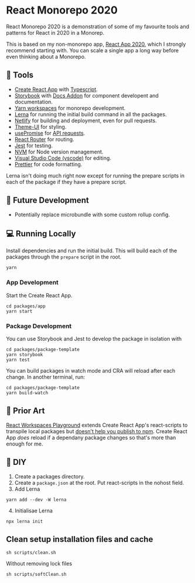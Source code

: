 # React Monorepo 2020

React Monorepo 2020 is a demonstration of some of my favourite tools and patterns for React in 2020 in a Monorep.

This is based on my non-monorepo app, [React App 2020](https://github.com/cadbox1/react-app-2020), which I strongly recommend starting with. You can scale a single app a long way before even thinking about a Monorepo.

## 🔧 Tools

- [Create React App](https://create-react-app.dev/docs/adding-typescript/) with [Typescript](https://www.typescriptlang.org/).
- [Storybook](https://github.com/storybookjs/presets/tree/master/packages/preset-create-react-app) with [Docs Addon](https://github.com/storybookjs/storybook/tree/master/addons/docs) for component developent and documentation.
- [Yarn workspaces](https://classic.yarnpkg.com/en/docs/workspaces/) for monorepo development.
- [Lerna](https://github.com/lerna/lerna) for running the initial build command in all the packages.
- [Netlify](https://www.netlify.com/) for building and deployment, even for pull requests.
- [Theme-UI](https://theme-ui.com/) for styling.
- [usePromise](https://github.com/cadbox1/react-app-2020/blob/master/src/common/hooks/usePromise.ts) for [API requests](https://github.com/cadbox1/react-app-2020/blob/master/src/pages/Dashboard/index.tsx#L15).
- [React Router](https://reacttraining.com/react-router/web/guides/quick-start) for routing.
- [Jest](https://create-react-app.dev/docs/running-tests/) for testing.
- [NVM](https://github.com/nvm-sh/nvm) for Node version management.
- [Visual Studio Code (vscode)](https://code.visualstudio.com/) for editing.
- [Prettier](https://prettier.io/) for code formatting.

Lerna isn't doing much right now except for running the prepare scripts in each of the package if they have a prepare script.

## 🔮 Future Development

- Potentially replace microbundle with some custom rollup config.

## 💻 Running Locally

Install dependencies and run the initial build. This will build each of the packages through the `prepare` script in the root.

```
yarn
```

### App Development

Start the Create React App.

```
cd packages/app
yarn start
```

### Package Development

You can use Storybook and Jest to develop the package in isolation with

```
cd packages/package-template
yarn storybook
yarn test
```

You can build packages in watch mode and CRA will reload after each change. In another terminal, run:

```
cd packages/package-template
yarn build-watch
```

## 🎨 Prior Art

[React Workspaces Playground](https://github.com/react-workspaces/react-workspaces-playground) extends Create React App's react-scripts to transpile local packages but [doesn't help you publish to npm](https://github.com/react-workspaces/react-workspaces-playground/issues/33). Create React App _does_ reload if a dependany package changes so that's more than enough for me.

## 🔨 DIY

1. Create a packages directory.
2. Create a `package.json` at the root. Put react-scripts in the nohost field.
3. Add Lerna

```
yarn add --dev -W lerna
```

4. Initialisae Lerna

```
npx lerna init
```

## Clean setup installation files and cache

```
sh scripts/clean.sh
```

Without removing lock files

```
sh scripts/softClean.sh
```
